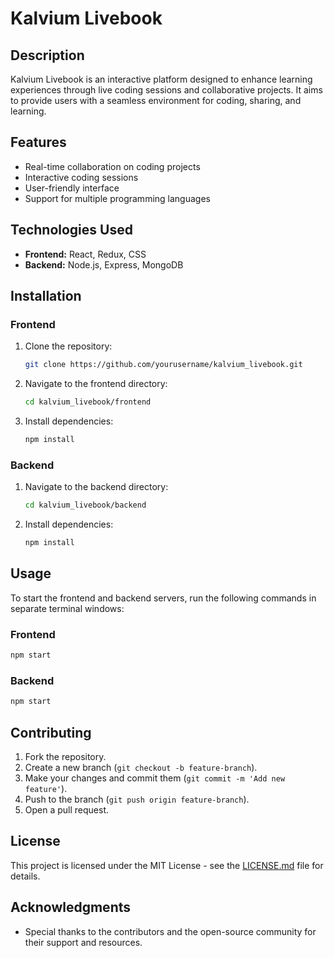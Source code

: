 # Kalvium Livebook

## Description
Kalvium Livebook is an interactive platform designed to enhance learning experiences through live coding sessions and collaborative projects. It aims to provide users with a seamless environment for coding, sharing, and learning.

## Features
- Real-time collaboration on coding projects
- Interactive coding sessions
- User-friendly interface
- Support for multiple programming languages

## Technologies Used
- **Frontend:** React, Redux, CSS
- **Backend:** Node.js, Express, MongoDB

## Installation

### Frontend
1. Clone the repository:
   ```bash
   git clone https://github.com/yourusername/kalvium_livebook.git
   ```
2. Navigate to the frontend directory:
   ```bash
   cd kalvium_livebook/frontend
   ```
3. Install dependencies:
   ```bash
   npm install
   ```

### Backend
1. Navigate to the backend directory:
   ```bash
   cd kalvium_livebook/backend
   ```
2. Install dependencies:
   ```bash
   npm install
   ```

## Usage
To start the frontend and backend servers, run the following commands in separate terminal windows:

### Frontend
```bash
npm start
```

### Backend
```bash
npm start
```

## Contributing
1. Fork the repository.
2. Create a new branch (`git checkout -b feature-branch`).
3. Make your changes and commit them (`git commit -m 'Add new feature'`).
4. Push to the branch (`git push origin feature-branch`).
5. Open a pull request.

## License
This project is licensed under the MIT License - see the [LICENSE.md](LICENSE.md) file for details.

## Acknowledgments
- Special thanks to the contributors and the open-source community for their support and resources.